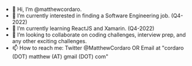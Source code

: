 - 👋 Hi, I’m @matthewcordaro.
- 👀 I’m currently interested in finding a Software Engineering job. (Q4-2022)
- 🌱 I’m currently learning ReactJS and Xamarin. (Q4-2022)
- 💞️ I’m looking to collaborate on coding challenges, interview prep, and any other exciting challenges.
- 📫 How to reach me: Twitter @MatthewCordaro OR Email at "cordaro (DOT) matthew (AT) gmail (DOT) com" 

<!---
matthewcordaro/matthewcordaro is a ✨ special ✨ repository because its `README.md` (this file) appears on your GitHub profile.
You can click the Preview link to take a look at your changes.
--->
